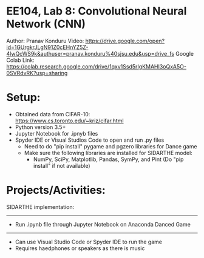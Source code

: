 EE104, Lab 8: Convolutional Neural Network (CNN)
============================================================

Author: Pranav Konduru
Video: https://drive.google.com/open?id=1GUrgkrJLgN91Z0cEHnYZ5Z-4lwQcWS9k&authuser=pranav.konduru%40sjsu.edu&usp=drive_fs
Google Colab Link: https://colab.research.google.com/drive/1qxv1Ssd5rIgKMAHI3oQxA5O-0SVRdvRK?usp=sharing

Setup:
=====
- Obtained data from CIFAR-10: https://www.cs.toronto.edu/~kriz/cifar.html
- Python version 3.5+
- Jupyter Notebook for .ipnyb files
- Spyder IDE or Visual Studios Code to open and run .py files
   - Need to do "pip install" pygame and pgzero libraries for Dance game
   - Make sure the following libraries are installed for SIDARTHE model: 
      - NumPy, SciPy, Matplotlib, Pandas, SymPy, and Pint (Do "pip install" if not available)

Projects/Activities:
====================

SIDARTHE implementation:
******************************************************************************
- Run .ipynb file through Jupyter Notebook on Anaconda
Danced Game
******************************************************************************
- Can use Visual Studio Code or Spyder IDE to run the game
- Requires haedphones or speakers as there is music


